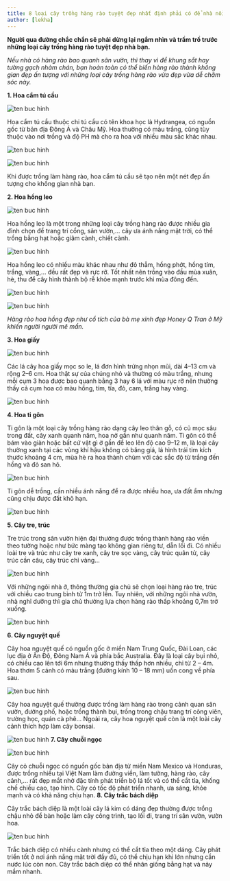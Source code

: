 ```yaml
---
title: 8 loại cây trồng hàng rào tuyệt đẹp nhất định phải có để nhà nổi nhất xóm
author: [lekha]
---
```

**Người qua đường chắc chắn sẽ phải dừng lại ngắm nhìn và trầm trồ trước những loại cây trồng hàng rào tuyệt đẹp nhà bạn.**

*Nếu nhà có hàng rào bao quanh sân vườn, thì thay vì để khung sắt hay tường gạch nhàm chán, bạn hoàn toàn có thể biến hàng rào thành không gian đẹp ấn tượng với những loại cây trồng hàng rào vừa đẹp vừa dễ chăm sóc này.*

**1. Hoa cẩm tú cầu**

![ten buc hinh](https://eva-img.24hstatic.com/upload/4-2017/images/2017-11-23/8-loai-cay-trong-hang-rao-tuyet-dep-nhat-dinh-phai-trong-de-nha-1-1511374190-379-width600height338.jpg "ten buc hinh")

Hoa cẩm tú cầu thuộc chi tú cầu có tên khoa học là Hydrangea, có nguồn gốc từ bản địa Đông Á và Châu Mỹ. Hoa thường có màu trắng, cũng tùy thuộc vào nơi trồng và độ PH mà cho ra hoa với nhiều màu sắc khác nhau.

![ten buc hinh](https://eva-img.24hstatic.com/upload/4-2017/images/2017-11-23/8-loai-cay-trong-hang-rao-tuyet-dep-nhat-dinh-phai-trong-de-nha-1-2-1511374190-681-width600height400.jpg "ten buc hinh")


![ten buc hinh](https://eva-img.24hstatic.com/upload/4-2017/images/2017-11-23/8-loai-cay-trong-hang-rao-tuyet-dep-nhat-dinh-phai-trong-de-nha-1-4-1511374190-610-width600height450.jpg "ten buc hinh")

Khi được trồng làm hàng rào, hoa cẩm tú cầu sẽ tạo nên một nét đẹp ấn tượng cho không gian nhà bạn.

**2. Hoa hồng leo**

![ten buc hinh](https://eva-img.24hstatic.com/upload/4-2017/images/2017-11-23/8-loai-cay-trong-hang-rao-tuyet-dep-nhat-dinh-phai-trong-de-nha-2-1511374190-467-width600height448.jpg "ten buc hinh")

Hoa hồng leo là một trong những loại cây trồng hàng rào được nhiều gia đình chọn để trang trí cổng, sân vườn,... cây ưa ánh nắng mặt trời, có thể trồng bằng hạt hoặc giâm cành, chiết cành.

![ten buc hinh](https://eva-img.24hstatic.com/upload/4-2017/images/2017-11-23/8-loai-cay-trong-hang-rao-tuyet-dep-nhat-dinh-phai-trong-de-nha-2-2-1511374190-653-width600height346.jpg "ten buc hinh")

Hoa hồng leo có nhiều màu khác nhau như đỏ thẫm, hồng phớt, hồng tím, trắng, vàng,... đều rất đẹp và rực rỡ. Tốt nhất nên trồng vào đầu mùa xuân, hè, thu để cây hình thành bộ rễ khỏe mạnh trước khi mùa đông đến.

![ten buc hinh](https://eva-img.24hstatic.com/upload/4-2017/images/2017-11-23/8-loai-cay-trong-hang-rao-tuyet-dep-nhat-dinh-phai-trong-de-nha-2-3-1511374190-353-width600height450.jpg "ten buc hinh")

![ten buc hinh](https://eva-img.24hstatic.com/upload/4-2017/images/2017-11-23/8-loai-cay-trong-hang-rao-tuyet-dep-nhat-dinh-phai-trong-de-nha-2-4-1511374190-188-width600height450.jpg "ten buc hinh")

*Hàng rào hoa hồng đẹp như cổ tích của bà mẹ xinh đẹp Honey Q Tran ở Mỹ khiến người người mê mẩn.*

**3. Hoa giấy**

![ten buc hinh](https://eva-img.24hstatic.com/upload/4-2017/images/2017-11-23/8-loai-cay-trong-hang-rao-tuyet-dep-nhat-dinh-phai-trong-de-nha-3-2-1511374190-782-width600height387.jpg "ten buc hinh")

Các lá cây hoa giấy mọc so le, lá đơn hình trứng nhọn mũi, dài 4–13 cm và rộng 2–6 cm. Hoa thật sự của chúng nhỏ và thường có màu trắng, nhưng mỗi cụm 3 hoa được bao quanh bằng 3 hay 6 lá với màu rực rỡ nên thường thấy cả cụm hoa có màu hồng, tím, tía, đỏ, cam, trắng hay vàng.

![ten buc hinh](https://eva-img.24hstatic.com/upload/4-2017/images/2017-11-23/8-loai-cay-trong-hang-rao-tuyet-dep-nhat-dinh-phai-trong-de-nha-3-1511374190-559-width600height329.jpg "ten buc hinh")

**4. Hoa ti gôn**

Ti gôn là một loại cây trồng hàng rào dạng cây leo thân gỗ, có củ mọc sâu trong đất, cây xanh quanh năm, hoa nở gần như quanh năm. Ti gôn có thể bám vào giàn hoặc bất cứ vật gì ở gần để leo lên độ cao 9–12 m, là loại cây thường xanh tại các vùng khí hậu không có băng giá, lá hình trái tim kích thước khoảng 4 cm, mùa hè ra hoa thành chùm với các sắc độ từ trắng đến hồng và đỏ san hô.

![ten buc hinh](https://eva-img.24hstatic.com/upload/4-2017/images/2017-11-23/8-loai-cay-trong-hang-rao-tuyet-dep-nhat-dinh-phai-trong-de-nha-4-2-1511374190-929-width600height399.jpg "ten buc hinh")

Ti gôn dễ trồng, cần nhiều ánh nắng để ra được nhiều hoa, ưa đất ẩm nhưng cũng chịu được đất khô hạn.

![ten buc hinh](https://eva-img.24hstatic.com/upload/4-2017/images/2017-11-23/8-loai-cay-trong-hang-rao-tuyet-dep-nhat-dinh-phai-trong-de-nha-4-1511374190-767-width600height402.jpg "ten buc hinh")

**5. Cây tre, trúc**

Tre trúc trong sân vườn hiện đại thường được trồng thành hàng rào viền theo tường hoặc như bức màng tạo không gian riêng tư, dẫn lối đi. Có nhiều loài tre và trúc như cây tre xanh, cây tre sọc vàng, cây trúc quân tử, cây trúc cần câu, cây trúc chỉ vàng… 

![ten buc hinh](https://eva-img.24hstatic.com/upload/4-2017/images/2017-11-23/8-loai-cay-trong-hang-rao-tuyet-dep-nhat-dinh-phai-trong-de-nha-5-1511374190-584-width600height464.jpg "ten buc hinh")

Với những ngôi nhà ở, thông thường gia chủ sẽ chọn loại hàng rào tre, trúc với chiều cao trung bình từ 1m trở lên. Tuy nhiên, với những ngôi nhà vườn, nhà nghỉ dưỡng thì gia chủ thường lựa chọn hàng rào thấp khoảng 0,7m trở xuống.

![ten buc hinh](https://eva-img.24hstatic.com/upload/4-2017/images/2017-11-23/8-loai-cay-trong-hang-rao-tuyet-dep-nhat-dinh-phai-trong-de-nha-5-2-1511374190-207-width600height400.jpg "ten buc hinh")

**6. Cây nguyệt quế**

Cây hoa nguyệt quế có nguồn gốc ở miền Nam Trung Quốc, Đài Loan, các lục địa ở Ấn Độ, Đông Nam Á và phía bắc Australia. Đây là loại cây bụi nhỏ, có chiều cao lên tới 6m nhưng thường thấy thấp hơn nhiều, chỉ từ 2 – 4m. Hoa thơm 5 cánh có màu trắng (đường kính 10 – 18 mm) uốn cong về phía sau.

![ten buc hinh](https://eva-img.24hstatic.com/upload/4-2017/images/2017-11-23/8-loai-cay-trong-hang-rao-tuyet-dep-nhat-dinh-phai-trong-de-nha-6-1511374190-65-width600height479.jpg "ten buc hinh")

Cây hoa nguyệt quế thường được trồng làm hàng rào trong cảnh quan sân vườn, đường phố, hoặc trồng thành bụi, trồng trong chậu trang trí công viên, trường học, quán cà phê… Ngoài ra, cây hoa nguyệt quế còn là một loài cây cảnh thích hợp làm cây bonsai.

![ten buc hinh](https://eva-img.24hstatic.com/upload/4-2017/images/2017-11-23/8-loai-cay-trong-hang-rao-tuyet-dep-nhat-dinh-phai-trong-de-nha-6-2-1511374190-390-width600height449.jpg "ten buc hinh")
**7. Cây chuỗi ngọc**

![ten buc hinh](https://eva-img.24hstatic.com/upload/4-2017/images/2017-11-23/8-loai-cay-trong-hang-rao-tuyet-dep-nhat-dinh-phai-trong-de-nha-7-1511374190-547-width600height450.jpg "ten buc hinh")

Cây cỏ chuỗi ngọc có nguồn gốc bản địa từ miền Nam Mexico và Honduras, được trồng nhiều tại Việt Nam làm đường viền, làm tường, hàng rào, cây cảnh,... rất đẹp mắt nhờ đặc tính phát triển bộ lá tốt và có thể cắt tỉa, khống chế chiều cao, tạo hình. Cây có tốc độ phát triển nhanh, ưa sáng, khỏe mạnh và có khả năng chịu hạn.
**8. Cây trắc bách diệp**

Cây trắc bách diệp là một loài cây lá kim có dáng đẹp thường được trồng chậu nhỏ để bàn hoặc làm cây công trình, tạo lối đi, trang trí sân vườn, vườn hoa.

![ten buc hinh](https://eva-img.24hstatic.com/upload/4-2017/images/2017-11-23/8-loai-cay-trong-hang-rao-tuyet-dep-nhat-dinh-phai-trong-de-nha-8-1511374190-768-width600height450.jpg "ten buc hinh")

Trắc bách diệp có nhiều cành nhưng có thể cắt tỉa theo một dáng. Cây phát triển tốt ở nơi ánh nắng mặt trời đầy đủ, có thể chịu hạn khi lớn nhưng cần nước lúc còn non. Cây trắc bách diệp có thể nhân giống bằng hạt và nảy mầm nhanh.
